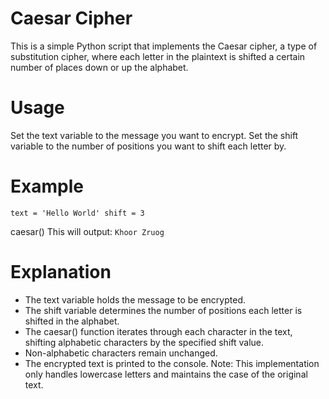 # Caesar Cipher
This is a simple Python script that implements the Caesar cipher, a type of substitution cipher, where each letter in the plaintext is shifted a certain number of places down or up the alphabet.

# Usage
Set the text variable to the message you want to encrypt.
Set the shift variable to the number of positions you want to shift each letter by.

# Example
`text = 'Hello World'
shift = 3`

caesar()
This will output: `Khoor Zruog`

# Explanation
- The text variable holds the message to be encrypted.
- The shift variable determines the number of positions each letter is shifted in the alphabet.
- The caesar() function iterates through each character in the text, shifting alphabetic characters by the specified shift value.
- Non-alphabetic characters remain unchanged.
- The encrypted text is printed to the console.
Note: This implementation only handles lowercase letters and maintains the case of the original text.
